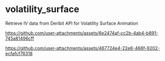 # volatility_surface
Retrieve IV data from Deribit API for Volatility Surface Animation




https://github.com/user-attachments/assets/6e2474af-cc2b-4ab4-b891-745a81496cff






https://github.com/user-attachments/assets/467724e4-22e6-466f-9202-ecfafcf76318

